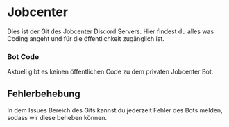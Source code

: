 # Jobcenter
Dies ist der Git des Jobcenter Discord Servers.
Hier findest du alles was Coding angeht und für die öffentlichkeit zugänglich ist.

### Bot Code
Aktuell gibt es keinen öffentlichen Code zu dem privaten Jobcenter Bot.

## Fehlerbehebung
In dem Issues Bereich des Gits kannst du jederzeit Fehler des Bots melden, sodass wir diese beheben können.
